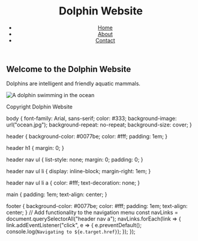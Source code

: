 <!DOCTYPE html>
<html>
<head>
  <title>Dolphin Website</title>
  <link rel="stylesheet" type="text/css" href="style.css">
</head>
<body>
  <header>
    <h1>Dolphin Website</h1>
    <nav>
      <ul>
        <li><a href="#">Home</a></li>
        <li><a href="#">About</a></li>
        <li><a href="#">Contact</a></li>
      </ul>
    </nav>
  </header>
  <main>
    <h2>Welcome to the Dolphin Website</h2>
    <p>Dolphins are intelligent and friendly aquatic mammals.</p>
    <img src="dolphin.jpg" alt="A dolphin swimming in the ocean">
  </main>
  <footer>
    <p>Copyright Dolphin Website</p>
  </footer>
  <script src="script.js"></script>
</body>
</html>
body {
  font-family: Arial, sans-serif;
  color: #333;
  background-image: url("ocean.jpg");
  background-repeat: no-repeat;
  background-size: cover;
}

header {
  background-color: #0077be;
  color: #fff;
  padding: 1em;
}

header h1 {
  margin: 0;
}

header nav ul {
  list-style: none;
  margin: 0;
  padding: 0;
}

header nav ul li {
  display: inline-block;
  margin-right: 1em;
}

header nav ul li a {
  color: #fff;
  text-decoration: none;
}

main {
  padding: 1em;
  text-align: center;
}

footer {
  background-color: #0077be;
  color: #fff;
  padding: 1em;
  text-align: center;
}
// Add functionality to the navigation menu
const navLinks = document.querySelectorAll("header nav a");
navLinks.forEach(link => {
  link.addEventListener("click", e => {
    e.preventDefault();
    console.log(`Navigating to ${e.target.href}`);
  });
});
